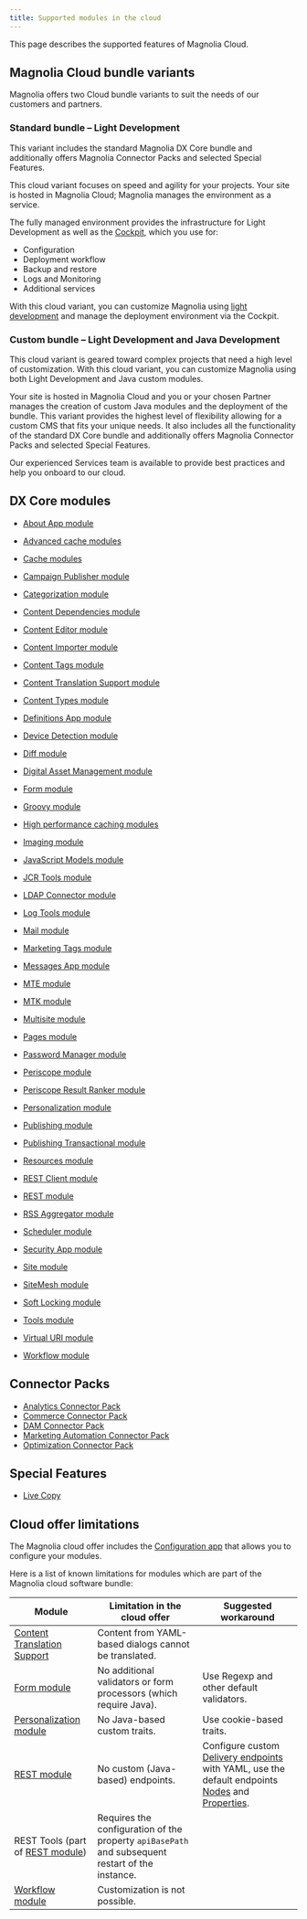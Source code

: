 ```yaml
---
title: Supported modules in the cloud
---
```


This page describes the supported features of Magnolia Cloud.

## Magnolia Cloud bundle variants

Magnolia offers two Cloud bundle variants to suit the needs of our customers and partners.

### Standard bundle – Light Development

This variant includes the standard Magnolia DX Core bundle and additionally offers Magnolia Connector Packs and selected Special Features.

This cloud variant focuses on speed and agility for your projects. Your site is hosted in Magnolia Cloud; Magnolia manages the environment as a service.

The fully managed environment provides the infrastructure for Light Development as well as the [Cockpit](/Magnolia+Cloud/Cockpit), which you use for:

* Configuration
* Deployment workflow
* Backup and restore
* Logs and Monitoring
* Additional services

With this cloud variant, you can customize Magnolia using [light development](/Developing/Light+development+in+Magnolia) and manage the deployment environment via the Cockpit.

### Custom bundle – Light Development and Java Development

This cloud variant is geared toward complex projects that need a high level of customization. With this cloud variant, you can customize Magnolia using both Light Development and Java custom modules.

Your site is hosted in Magnolia Cloud and you or your chosen Partner manages the creation of custom Java modules and the deployment of the bundle. This variant provides the highest level of flexibility allowing for a custom CMS that fits your unique needs. It also includes all the functionality of the standard DX Core bundle and additionally offers Magnolia Connector Packs and selected Special Features.

Our experienced Services team is available to provide best practices and help you onboard to our cloud.

## DX Core modules

* [About App module](/Modules/List+of+modules/About+App+module)

* [Advanced cache modules](/Modules/List+of+modules/Advanced+cache+modules)

* [Cache modules](/Modules/List+of+modules/Cache+modules)

* [Campaign Publisher module](/Modules/List+of+modules/Campaign+Publisher+module)

* [Categorization module](/Modules/List+of+modules/Categorization+module)

* [Content Dependencies module](/Modules/List+of+modules/Content+Dependencies+module)

* [Content Editor module](/Modules/List+of+modules/Content+Editor+module)

* [Content Importer module](/Modules/List+of+modules/Content+Importer+module)

* [Content Tags module](/Modules/List+of+modules/Content+Tags+module)

* [Content Translation Support module](/Modules/List+of+modules/Content+Translation+Support+module)

* [Content Types module](/Modules/List+of+modules/Content+Types+module)

* [Definitions App module](/Modules/List+of+modules/Definitions+App+module)

* [Device Detection module](/Modules/List+of+modules/Device+Detection+module)

* [Diff module](/Modules/List+of+modules/Diff+module)

* [Digital Asset Management module](/Modules/List+of+modules/Digital+Asset+Management+module)

* [Form module](/Modules/List+of+modules/Form+module)

* [Groovy module](/Modules/List+of+modules/Groovy+module)

* [High performance caching modules](/Modules/List+of+modules/High+performance+caching+modules)

* [Imaging module](/Modules/List+of+modules/Imaging+module)

* [JavaScript Models module](/Modules/List+of+modules/JavaScript+Models+module)

* [JCR Tools module](/Modules/List+of+modules/JCR+Tools+module)

* [LDAP Connector module](/Modules/List+of+modules/LDAP+Connector+module)

* [Log Tools module](/Modules/List+of+modules/Log+Tools+module)

* [Mail module](/Modules/List+of+modules/Mail+module)

* [Marketing Tags module](/Modules/List+of+modules/Marketing+Tags+module)

* [Messages App module](/Modules/List+of+modules/Messages+App+module)

* [MTE module](/Modules/List+of+modules/MTE+module)

* [MTK module](/Modules/List+of+modules/MTE+module/MTK+module)

* [Multisite module](/Modules/List+of+modules/Multisite+module)

* [Pages module](/Modules/List+of+modules/Pages+module)

* [Password Manager module](/Modules/List+of+modules/Password+Manager+module)

* [Periscope module](/Modules/List+of+modules/Periscope+module)

* [Periscope Result Ranker module](/Modules/List+of+modules/Periscope+Result+Ranker+module)

* [Personalization module](/Modules/List+of+modules/Personalization+module)

* [Publishing module](/Modules/List+of+modules/Publishing+module)

* [Publishing Transactional module](/Modules/List+of+modules/Publishing+Transactional+module)

* [Resources module](/Modules/List+of+modules/Resources+module)

* [REST Client module](/Modules/List+of+modules/REST+Client+module)

* [REST module](/Modules/List+of+modules/REST+module)

* [RSS Aggregator module](/Modules/List+of+modules/RSS+Aggregator+module)

* [Scheduler module](/Modules/List+of+modules/Scheduler+module)

* [Security App module](/Modules/List+of+modules/Security+App+module)

* [Site module](/Modules/List+of+modules/Site+module)

* [SiteMesh module](/Modules/List+of+modules/High+performance+caching+modules/SiteMesh+module)

* [Soft Locking module](/Modules/List+of+modules/Soft+Locking+module)

* [Tools module](/Modules/List+of+modules/Tools+module)

* [Virtual URI module](/Modules/List+of+modules/Virtual+URI+module)

* [Workflow module](/Modules/List+of+modules/Workflow+module)

## Connector Packs

* [Analytics Connector Pack](/Connector+Packs/Analytics+Connector+Pack)
* [Commerce Connector Pack](/Connector+Packs/Commerce+Connector+Pack)
* [DAM Connector Pack](/Connector+Packs/DAM+Connector+Pack)
* [Marketing Automation Connector Pack](/Connector+Packs/Marketing+Automation+Connector+Pack)
* [Optimization Connector Pack](/Connector+Packs/Optimization+Connector+Pack)

## Special Features

* [Live Copy](/Special+Features/Live+Copy)

## Cloud offer limitations

The Magnolia cloud offer includes the [Configuration app](/Apps/List+of+apps/Configuration+app) that allows you to configure your modules.

Here is a list of known limitations for modules which are part of the Magnolia cloud software bundle:

|Module|Limitation in the cloud offer|Suggested workaround|
|-|-|-|
|[Content Translation Support](/Modules/List+of+modules/Content+Translation+Support+module)|Content from YAML-based dialogs cannot be translated.||
|[Form module](/Modules/List+of+modules/Form+module)|No additional validators or form processors (which require Java).|Use Regexp and other default validators.|
|[Personalization module](/Modules/List+of+modules/Personalization+module)|No Java-based custom traits.|Use cookie-based traits.|
|[REST module](/Modules/List+of+modules/REST+module)|No custom (Java-based) endpoints.|Configure custom [Delivery endpoints](/Developing/API/REST+API/Delivery+endpoint+API) with YAML, use the default endpoints [Nodes](/Developing/API/REST+API/Nodes+endpoint+API) and [Properties](/Developing/API/REST+API/Properties+endpoint+API).|
|REST Tools (part of [REST module](/Modules/List+of+modules/REST+module))|Requires the configuration of the property `apiBasePath` and subsequent restart of the instance.||
|[Workflow module](/Modules/List+of+modules/Workflow+module)|Customization is not possible.||




<!-- Original Confluence content:

<p class="with-breadcrumbs">This page describes the supported features of Magnolia Cloud.</p><p><ac:structured-macro ac:name="toc" ac:schema-version="1" ac:macro-id="5b7cbce5-43cb-40ee-991f-23a02c2aed1d"><ac:parameter ac:name="maxLevel">3</ac:parameter></ac:structured-macro></p><h2>Magnolia Cloud bundle variants&nbsp;<ac:structured-macro ac:name="anchor" ac:schema-version="1" ac:macro-id="659ae544-004c-4b27-b55f-6317f0d69676"><ac:parameter ac:name="">anc-cloud-bundle</ac:parameter></ac:structured-macro></h2><p>Magnolia offers two Cloud bundle variants to suit the needs of our customers and partners.</p><h4>Standard bundle &ndash; Light Development</h4><p>This&nbsp;variant includes the standard Magnolia DX Core bundle and additionally offers Magnolia Connector Packs and selected Special Features.</p><p>This cloud&nbsp;variant focuses on speed and agility for your projects. Your site is hosted in Magnolia Cloud; Magnolia manages the environment as a service.</p><p>The fully managed environment provides the infrastructure for Light Development as well as the <a href="https://documentation.magnolia-cms.com/display/DOCS/Cockpit">Cockpit</a>, which you use for:</p><ul><li>Configuration</li><li>Deployment workflow</li><li>Backup and restore</li><li>Logs and Monitoring</li><li>Additional services</li></ul><p>With this cloud&nbsp;variant, you can customize Magnolia using <a href="https://documentation.magnolia-cms.com/display/DOCS/Light+development+in+Magnolia">light development</a> and manage the deployment environment via the Cockpit.&nbsp;</p><h4>Custom bundle &ndash; Light Development and Java Development</h4><p>This cloud&nbsp;variant is geared toward complex projects that need a high level of customization.&nbsp;With this cloud variant, you can customize Magnolia using both Light Development and Java custom modules.</p><p>Your site is hosted in Magnolia Cloud and you or your chosen Partner manages the creation of custom Java modules and the deployment of the bundle. This&nbsp;variant provides the highest level of flexibility allowing for a custom CMS that fits your unique needs. It also&nbsp;includes all the functionality of the standard DX Core bundle and additionally offers Magnolia Connector Packs and selected Special Features.</p><p>Our experienced Services team is available to provide best practices and help you onboard to our cloud.</p><h3>DX Core modules</h3><table class="wrapped"><colgroup> <col /> <col /> <col /> </colgroup><tbody><tr><th>A-G</th><th>H-Pe</th><th>Pu-Z</th></tr><tr><td><p><ac:link><ri:page ri:content-title="About App module" /></ac:link></p><p><ac:link><ri:page ri:content-title="Advanced cache modules" /></ac:link>&nbsp;</p><p><ac:link><ri:page ri:content-title="Cache modules" /></ac:link></p><p><ac:link><ri:page ri:content-title="Campaign Publisher module" /></ac:link></p><p><ac:link><ri:page ri:content-title="Categorization module" /></ac:link></p><p><ac:link><ri:page ri:content-title="Content Dependencies module" /></ac:link></p><p><ac:link><ri:page ri:content-title="Content Editor module" /></ac:link></p><p><ac:link><ri:page ri:content-title="Content Importer module" /></ac:link></p><p><ac:link><ri:page ri:content-title="Content Tags module" /></ac:link></p><p><ac:link><ri:page ri:content-title="Content Translation Support module" /></ac:link></p><p><ac:link><ri:page ri:content-title="Content Types module" /></ac:link>&nbsp;</p><p><ac:link><ri:page ri:content-title="Definitions App module" /></ac:link></p><p><ac:link><ri:page ri:content-title="Device Detection module" /></ac:link></p><p><ac:link><ri:page ri:content-title="Diff module" /></ac:link></p><p><ac:link><ri:page ri:content-title="Digital Asset Management module" /></ac:link></p><p><ac:link><ri:page ri:content-title="Form module" /></ac:link></p><p><ac:link><ri:page ri:content-title="Groovy module" /></ac:link></p></td><td><p><ac:link><ri:page ri:content-title="High performance caching modules" /></ac:link></p><p><ac:link><ri:page ri:content-title="Imaging module" /></ac:link></p><p><ac:link><ri:page ri:content-title="JavaScript Models module" /></ac:link></p><p><ac:link><ri:page ri:content-title="JCR Tools module" /></ac:link>&nbsp;</p><p><ac:link><ri:page ri:content-title="LDAP Connector module" /></ac:link></p><p><ac:link><ri:page ri:content-title="Log Tools module" /></ac:link></p><p><ac:link><ri:page ri:content-title="Mail module" /></ac:link></p><p><ac:link><ri:page ri:content-title="Marketing Tags module" /></ac:link></p><p><ac:link><ri:page ri:content-title="Messages App module" /></ac:link></p><p><ac:link><ri:page ri:content-title="MTE module" /></ac:link></p><p><ac:link><ri:page ri:content-title="MTK module" /></ac:link></p><p><ac:link><ri:page ri:content-title="Multisite module" /></ac:link></p><p><ac:link><ri:page ri:content-title="Pages module" /></ac:link>&nbsp;</p><p><ac:link><ri:page ri:content-title="Password Manager module" /></ac:link></p><p><ac:link><ri:page ri:content-title="Periscope module" /></ac:link></p><p><ac:link><ri:page ri:content-title="Periscope Result Ranker module" /></ac:link></p><p><ac:link><ri:page ri:content-title="Personalization module" /></ac:link></p></td><td><p><ac:link><ri:page ri:content-title="Publishing module" /></ac:link></p><p><ac:link><ri:page ri:content-title="Publishing Transactional module" /></ac:link></p><p><ac:link><ri:page ri:content-title="Resources module" /></ac:link></p><p><ac:link><ri:page ri:content-title="REST Client module" /></ac:link></p><p><ac:link><ri:page ri:content-title="REST module" /></ac:link>&nbsp;</p><p><ac:link><ri:page ri:content-title="RSS Aggregator module" /></ac:link>&nbsp;</p><p><ac:link><ri:page ri:content-title="Scheduler module" /></ac:link></p><p><ac:link><ri:page ri:content-title="Security App module" /></ac:link>&nbsp;</p><p><ac:link><ri:page ri:content-title="Site module" /></ac:link></p><p><ac:link><ri:page ri:content-title="SiteMesh module" /></ac:link></p><p><ac:link><ri:page ri:content-title="Soft Locking module" /></ac:link></p><p><ac:link><ri:page ri:content-title="Tools module" /></ac:link></p><p><ac:link><ri:page ri:content-title="Virtual URI module" /></ac:link></p><p><ac:link><ri:page ri:content-title="Workflow module" /></ac:link>&nbsp;</p></td></tr></tbody></table><h3>Connector Packs&nbsp;</h3><ul><li><a href="https://documentation.magnolia-cms.com/display/DOCS/Analytics+Connector+Pack">Analytics Connector Pack</a>&nbsp;</li><li><a href="https://documentation.magnolia-cms.com/display/DOCS/Commerce+Connector+Pack">Commerce Connector Pack</a></li><li><ac:link><ri:page ri:content-title="DAM Connector Pack" /></ac:link></li><li><ac:link><ri:page ri:content-title="Marketing Automation Connector Pack" /></ac:link></li><li><ac:link><ri:page ri:content-title="Optimization Connector Pack" /></ac:link></li></ul><h3>Special Features</h3><ul><li><a href="https://documentation.magnolia-cms.com/display/DOCS/Live+Copy">Live Copy</a></li></ul><h2>Cloud offer limitations</h2><p>The Magnolia cloud offer&nbsp;includes the&nbsp;<ac:link><ri:page ri:content-title="Configuration app" /></ac:link>&nbsp;that allows you to configure your modules.</p><p>Here is a list of known limitations for modules which are part of the Magnolia cloud software bundle:</p><table class="relative-table wrapped" style="width: 98.9583%;"><colgroup> <col style="width: 33.7064%;" /> <col style="width: 42.7255%;" /> <col style="width: 23.5681%;" /> </colgroup><thead><tr><th><p>Module</p></th><th><p>Limitation in the cloud offer</p></th><th colspan="1"><p>Suggested workaround</p></th></tr></thead><tbody><tr><td colspan="1"><ac:link><ri:page ri:content-title="Content Translation Support module" /><ac:plain-text-link-body><![CDATA[Content Translation Support]]></ac:plain-text-link-body></ac:link></td><td colspan="1">Content from YAML-based dialogs cannot be translated.</td><td colspan="1"><br /></td></tr><tr><td colspan="1"><ac:link><ri:page ri:content-title="Form module" /></ac:link></td><td colspan="1"><p>No additional validators or form processors (which require Java).</p></td><td colspan="1">Use Regexp and other default validators.</td></tr><tr><td><ac:link><ri:page ri:content-title="Personalization module" /></ac:link></td><td><p>No Java-based custom traits.</p></td><td colspan="1"><div class="content-wrapper"><p>Use cookie-based traits.</p></div></td></tr><tr><td><ac:link><ri:page ri:content-title="REST module" /></ac:link></td><td>No custom (Java-based) endpoints.</td><td colspan="1"><p>Configure custom <ac:link><ri:page ri:content-title="Delivery endpoint API" /><ac:plain-text-link-body><![CDATA[Delivery endpoints]]></ac:plain-text-link-body></ac:link> with YAML, use the default endpoints <ac:link><ri:page ri:content-title="Nodes endpoint API" /><ac:plain-text-link-body><![CDATA[Nodes]]></ac:plain-text-link-body></ac:link> and <ac:link><ri:page ri:content-title="Properties endpoint API" /><ac:plain-text-link-body><![CDATA[Properties]]></ac:plain-text-link-body></ac:link>.</p></td></tr><tr><td colspan="1">REST Tools (part of&nbsp;<ac:link><ri:page ri:content-title="REST module" /></ac:link>)</td><td colspan="1"><p>Requires the configuration of the property&nbsp;<code>apiBasePath</code>&nbsp;and subsequent restart of the instance.</p></td><td colspan="1"><br /></td></tr><tr><td colspan="1"><ac:link><ri:page ri:content-title="Workflow module" /></ac:link></td><td colspan="1">Customization is not possible.</td><td colspan="1"><br /></td></tr></tbody></table>

-->
